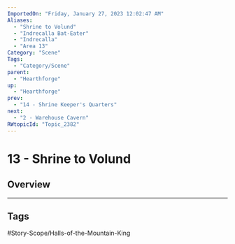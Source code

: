 ```yaml
---
ImportedOn: "Friday, January 27, 2023 12:02:47 AM"
Aliases:
  - "Shrine to Volund"
  - "Indrecalla Bat-Eater"
  - "Indrecalla"
  - "Area 13"
Category: "Scene"
Tags:
  - "Category/Scene"
parent:
  - "Hearthforge"
up:
  - "Hearthforge"
prev:
  - "14 - Shrine Keeper's Quarters"
next:
  - "2 - Warehouse Cavern"
RWtopicId: "Topic_2382"
---
```

# 13 - Shrine to Volund
## Overview

---
## Tags
#Story-Scope/Halls-of-the-Mountain-King

